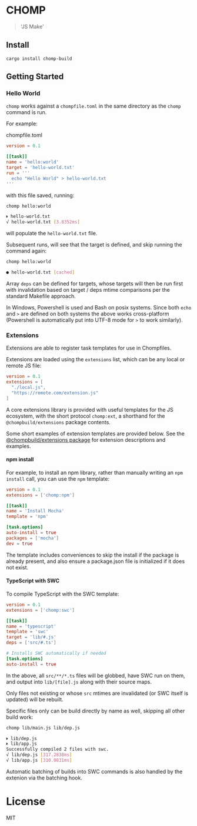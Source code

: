 # CHOMP

> 'JS Make'

## Install

```
cargo install chomp-build
```

## Getting Started

### Hello World

`chomp` works against a `chompfile.toml` in the same directory as the `chomp` command is run.

For example:

chompfile.toml
```toml
version = 0.1

[[task]]
name = 'hello:world'
target = 'hello-world.txt'
run = '''
  echo "Hello World" > hello-world.txt
'''
```

with this file saved, running:

```sh
chomp hello:world

🞂 hello-world.txt
√ hello-world.txt [3.8352ms]
```

will populate the `hello-world.txt` file.

Subsequent runs, will see that the target is defined, and skip running the command again:

```sh
chomp hello:world

● hello-world.txt [cached]
```

Array `deps` can be defined for targets, whose targets will then be run first with invalidation based on target / deps mtime comparisons per the standard Makefile approach.

In Windows, Powershell is used and Bash on posix systems. Since both `echo` and `>` are defined on both systems the above works cross-platform (Powershell is automatically put into UTF-8 mode for `>` to work similarly).

### Extensions

Extensions are able to register task templates for use in Chompfiles.

Extensions are loaded using the `extensions` list, which can be any local or remote JS file:

```toml
version = 0.1
extensions = [
  "./local.js",
  "https://remote.com/extension.js"
]
```

A core extensions library is provided with useful templates for the JS ecosystem, with
the short protocol `chomp:ext`, a shorthand for the `@chompbuild/extensions` package contents.

Some short examples of extension templates are provided below. See the [@chompbuild/extensions package](https://github.com/guybedford/chomp-extensions) for extension descriptions and examples.

#### npm install

For example, to install an npm library, rather than manually writing an `npm install` call, you can use the `npm` template:

```chompfile.toml
version = 0.1
extensions = ['chomp:npm']

[[task]]
name = 'Install Mocha'
template = 'npm'

[task.options]
auto-install = true
packages = ['mocha']
dev = true
```

The template includes conveniences to skip the install if the package is already present, and also ensure a package.json file is initialized if it does not exist.

#### TypeScript with SWC

To compile TypeScript with the SWC template:

```toml
version = 0.1
extensions = ['chomp:swc']

[[task]]
name = 'typescript'
template = 'swc'
target = 'lib/#.js'
deps = ['src/#.ts']

# Installs SWC automatically if needed
[task.options]
auto-install = true
```

In the above, all `src/**/*.ts` files will be globbed, have SWC run on them, and output into `lib/[file].js` along with their source maps.

Only files not existing or whose `src` mtimes are invalidated (or SWC itself is updated) will be rebuilt.

Specific files only can be build directly by name as well, skipping all other build work:

```sh
chomp lib/main.js lib/dep.js

🞂 lib/dep.js
🞂 lib/app.js
Successfully compiled 2 files with swc.
√ lib/dep.js [317.2838ms]
√ lib/app.js [310.0831ms]
```

Automatic batching of builds into SWC commands is also handled by the extenion via the batching hook.

# License

MIT
